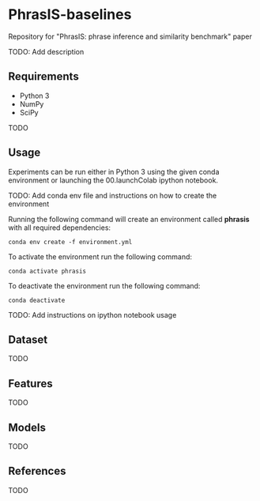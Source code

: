 # PhrasIS-baselines
Repository for "PhrasIS: phrase inference and similarity benchmark" paper

TODO: Add description

Requirements
------------
- Python 3
- NumPy
- SciPy

TODO

Usage
-----
Experiments can be run either in Python 3 using the given conda environment or launching the 00.launchColab ipython notebook.

TODO: Add conda env file and instructions on how to create the environment

Running the following command will create an environment called **phrasis** with all required dependencies:
```
conda env create -f environment.yml
```

To activate the environment run the following command:
```
conda activate phrasis
```

To deactivate the environment run the following command:
```
conda deactivate
```

TODO: Add instructions on ipython notebook usage

Dataset
-------
TODO

Features
--------
TODO

Models
------
TODO

References
----------
TODO
